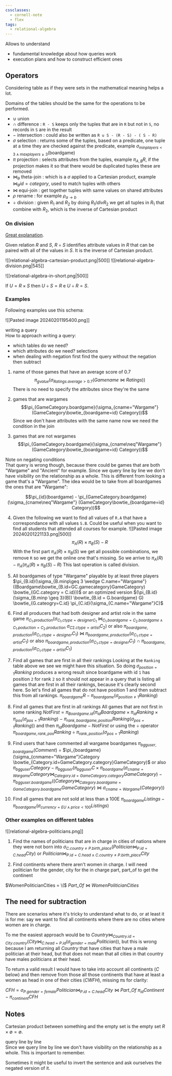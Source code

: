 ```yaml
---
cssclasses:
  - cornell-note
  - flex
tags:
  - relational-algebra
---
```


Allows to understand 
 * fundamental knowledge about how queries work
 * execution plans and how to construct efficient ones

## Operators

Considering table as if they were sets in the mathematical meaning helps a lot.

Domains of the tables should be the same for the operations to be performed.

* $\cup$ union
* $\cap$ difference : `R - S` keeps only the tuples that are in `R` but not in `S`, no records in `S` are in the result
* $-$ intersection : could also be written as `R ∪ S - (R - S) - ( S - R)`
* $\sigma$ selection : returns some of the tuples, based on a predicate, one tuple at a time they are checked against the predicate, example $\sigma_{minplayers < 3 \wedge maxplayers \geq 3}(\textsf{boardgame})$
* $\pi$ projection : selects attributes from the tuples, example $\pi_{A,B}{R}$, if the projection makes it so that there would be duplicated tuples these are removed
* $\bowtie_{\theta}$ theta-join : which is a $\sigma$ applied to a Cartesian product, example $\bowtie_\theta{id=category}$, used to match tuples with others
* $\bowtie$ equi-join : get together tuples with same values on shared attributes
* $\rho$ rename : for example $\rho_{a\rightarrow b}$ 
* $\div$ division : given $R_{1}$ and $R_{2}$ by doing $R_{1} /div R_{2}$ we get all tuples in $R_{1}$ that combine with $R_{2}$, which is the inverse of Cartesian product 

### On division

[Great explanation](https://www2.cs.arizona.edu/~mccann/research/divpresentation.pdf).

Given relation $R$ and $S$, $R \div S$ identifies attribute values in $R$ that can be paired with all of the values in $S$. It is the inverse of Cartesian product.

![[relational-algebra-cartesian-product.png|500]] ![[relational-algebra-division.png|545]]

![[relational-algebra-in-short.png|500]]

If $U = R \times S$ then $U \div S = R$ e $U \div R = S$.

### Examples

Following examples use this schema:

![[Pasted image 20240201195400.png]]

<aside>writing a query</aside>
How to approach writing a query:

* which tables do we need?
* which attributes do we need? selections
* when dealing with negation first find the query without the negation then subtract

1. name of those games that have an average score of 0.7
$$\pi_{gvalue}(\sigma_{Ratings.average\gt0.7}(Gamename\bowtie Ratings))$$
There is no need to specify the attributes since they're the same

2. games that are wargames
$$\pi_{GameCategory.boardgame}(\sigma_{cname="Wargame"} (GameCategory\bowtie_{boardgame=id} Category))$$
Since we don't have attributes with the same name now we need the condition in the join

3. games that are not wargames
$$\pi_{GameCategory.boardgame}(\sigma_{cname\neq"Wargame"} (GameCategory\bowtie_{boardgame=id} Category))$$
<aside>Note on negating conditions</aside>
That query is wrong though, because there could be games that are both "Wargame" and "Ancient" for example.
Since we query line by line we don't have visibility on the relationship as a whole.
This is different from looking a game that's a "Wargame".
The idea would be to take from all boardgames the ones that are "Wargame":

$$\pi_{id}(boardgame) - \pi_{GameCategory.boardgame}(\sigma_{cname\neq"Wargame"} (GameCategory\bowtie_{boardgame=id} Category))$$

4. Given the following we want to find all values of `R.A` that have a correspondance with all values `S.B`. Could be useful when you want to find all students that attended all courses for example.
![[Pasted image 20240201221133.png|500]]
$$\pi_A(R) \times \pi_{B}(S) - R$$
With the first part $\pi_A(R) \times \pi_{B}(S)$ we get all possible combinations, we remove `R` so we get the online one that's missing.
So we arrive to $\pi_{A}(R) - \pi_{A}(\pi_A(R) \times \pi_{B}(S) - R)$
This last operation is called division.

5. All boardgames of type "Wargame" playable by at least three players
$\pi_{B.id}(\sigma_{B.minp\geq 3 \wedge C.name="Wargame"}((Boardgame\bowtie_{B.id=GC.gamecategory}GameCategory) \bowtie_{GC.category = C.id}))$ 
or an optimized version
$(\pi_{B.id}(\sigma_{B.minp \geq 3}(B)) \bowtie_{B.id = G.boardgame} G) \bowtie_{G.cateogry=C.id} \pi_{C.id}(\sigma_{C.name="Wargame"}C)$

6. Find all producers that had both designer and artist role in the same game
$\pi_{C_{1}.production}(\sigma_{C_{1}.ctype=designerC_{1}}$
$\bowtie_{C_{1}.boardgame=C_{2}.boardgame \wedge C_{1}.poduction=C_{2}.production}$
$\sigma_{C2.ctype=artist}C_{2})$
or also
$\pi_{boardgame,production}(\sigma_{C_{1}.ctype=designer}C_{1})$
$\bowtie$
$\pi_{boardgame,production}(\sigma_{C_{1}.ctype=artist}C_{1})$
or also
$\pi_{boardgame,production}(\sigma_{C_{1}.ctype=designer}C_{1})$
$\cap$
$\pi_{boardgame,production}(\sigma_{C_{1}.ctype=artist}C_{1})$

7. Find all games that are first in all their rankings
Looking at the `Ranking` table above we see we might have this situation.
So doing $\sigma_{position=1}Ranking$ produces a wrong result since boardgame with id `1` has position `2` for rank `2` so it should not appear in a query that is listing all games that are first in all their rankings, because it's clearly second here. 
So let's find all games that do not have position 1 and then subtract this from all rankings.
$\pi_{boardgame}R - \pi_{boardgame}(\sigma_{position\neq 1}Ranking)$

8. Find all games that are first in all rankings
All games that are not first in some ranking
$NotFirst = \pi_{Boardgame.id}(\pi_{id}Boardgame \times \pi_{id}Ranking \times \pi_{pos}(\sigma_{pos=1}Ranking)$
$-$
$\pi_{rank,boardgame, position}Ranking(\sigma_{pos=1}Ranking))$
and then
$\pi_{id}Boardgame - NotFirst$
or using the $\div$ operator
$\pi_{boardgame,rank,pos}Ranking \div \pi_{rank,position}(\sigma_{pos=1}Ranking)$

9. Find users that have commented all wargame boardgames
$\pi_{bgguser,boardgame}(Comment)$
$\div$
$\pi_{boardgame}(\sigma_{cnmame="Wargame"}Category \bowtie_{Category.id=GameCategory.category}GameCategory)$
or also
$\pi_{bgguser}Category - \pi_{bgguser}(\pi_{bgguser}C \times \pi_{boardgame}(\sigma_{cname=Wargame}Category \bowtie_{Category.id=GameCategory.category}GameCategory)$
$-$
$\pi_{bgguser.boardgame}((Category \bowtie_{Category.boardgame=GameCategory.boardgame}GameCategory) \bowtie \sigma_{cname=Wargame}(Category))$

10. Find all games that are not sold at less than a 100E
$\pi_{boardgame}Listings - \pi_{boardgame}(\sigma_{currency=EU \wedge price\lt 100}Listings)$

### Other examples on different tables
![[relational-algebra-politicians.png]]

1. Find the names of politicians that are in charge in cities of nations where they were not born into
$\sigma_{C.country \neq P.birth\_place}(Politician \bowtie_{P.id=C.head}City)$
or
$Politician \bowtie_{P.id=C.head \wedge C.country \neq P.birth\_place}City$

2. Find continents where there aren't women in charge.
I will need politician for the gender, city for the in charge part, part_of to get the continent

$WomenPoliticianCities = \($
$Part\_Of \bowtie WomenPoliticianCities$

## The need for subtraction

There are scenarios where it's tricky to understand what to do, or at least it is for me: say we want to find all continents where there are no cities where women are in charge.

To me the easiest approach would be to $Country \bowtie_{Country.id=City.country} (City \bowtie_{C.head=P.id} (\sigma_{gender=male}Politician))$, but this is wrong because I am returning all $Country$ that have cities that have a male politician at their head, but that does not mean that all cities in that country have males politicians at their head.

To return a valid result I would have to take into account all continents ($C$ below) and then remove from those all those continents that have at least a women as head in one of their cities ($CWFH$), missing $\pi$s for clarity:

$CFH = \sigma_{P.gender=female}Politician \bowtie_{P.id=C.head} City \bowtie Part\_Of$
$\pi_{id}Continent - \pi_{continent}CFH$





## Notes

Cartesian product between something and the empty set is the empty set $R \times \emptyset = \emptyset$.

<aside>query line by line</aside>
Since we query line by line we don't have visibility on the relationship as a whole. This is important to remember.

Sometimes it might be useful to invert the sentence and ask ourselves the negated version of it.


